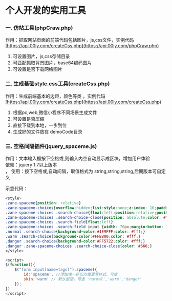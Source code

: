 # 个人开发的实用工具
### 一. **仿站工具(phpCraw.php)**
作用：抓取网站页面的前端代码包括图片，js,css文件，实例代码 [https://api.00iy.com/createCss.php](https://api.00iy.com/phpCraw.php)<br/>
1. 可设置图片，js,css存储目录
2. 可匹配抓取背景图片，base64编码图片
3. 可设置是否下载网络图片
    
### 二. **生成基础style.css工具(createCss.php)**
作用：生成前端基本的边距，颜色等类 ，实例代码 [https://api.00iy.com/createCss.php](https://api.00iy.com/createCss.php)<br/>

1. 根据pc,web,微信小程序不同场景生成文件
2. 可设置是否压缩
3. 直接下载到本地，一步到位
4. 生成好的文件放在 demoCode目录

### 三. **空格间隔插件(jquery_spaceme.js)**
作用：文本输入框按下空格或,则输入内空自动显示成区块，增加用户体验<br>
依赖：jquery 1.7以上版本<br>，
使用：按下空格或,自动间隔，取值格式为 string,string,string,后期版本可自定义<br>

示意代码：
```css
<style>
.zane-spaceme{position: relative}
.zane-spaceme-choices{overflow:hidden;list-style:none;z-index: 10;padding: 0}
.zane-spaceme-choices .search-choice{float:left;position:relative;position: relative;padding: 2px 16px;margin-right: 10px;background-color:#009688;color: #fff;margin-bottom: 10px;    border-radius: 10px;}
.zane-spaceme-choices .search-choice-close{position: absolute;color: #f13d3d;top: -6px;right: 0px;font-weight: bold}
.zane-spaceme-choices .search-field{float:left}
.zane-spaceme-choices .search-field input {width: 70px;margin-bottom: 10px;}
.normal .search-choice{background-color:#1E9FFF;color: #fff;}
.warm .search-choice{background-color:#FFB800;color: #fff;}
.danger .search-choice{background-color:#FF5722;color: #fff;}
.danger .zane-spaceme-choices .search-choice-close{color: #666;} 
</style>
```
```javascript
<script>
$(function(){  
    $("form input[name=tags]").spaceme({
		id:'spaceme', //添加唯一标识方便重写样式，可空
		skin:'warm' // 默认留空，可选 'normal','warm','danger'
	});
})
</script>
```
